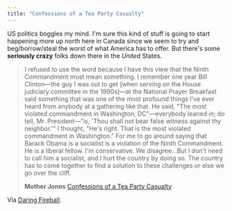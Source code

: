 ```yaml
---
title: "Confessions of a Tea Party Casualty"
---
```

<p>US politics boggles my mind.  I'm sure this kind of stuff is going to start happening more up north here in Canada since we seem to try and beg/borrow/steal the worst of what America has to offer.  But there's some <strong>seriously crazy</strong> folks down there in the <em>United</em> States.</p>
<blockquote><p>I refused to use the word because I have this view that the Ninth Commandment must mean something. I remember one year Bill Clinton—the guy I was out to get [when serving on the House judiciary committee in the 1990s]—at the National Prayer Breakfast said something that was one of the most profound things I've ever heard from anybody at a gathering like that. He said, "The most violated commandment in Washington, DC"—everybody leaned in; do tell, Mr. President—"is, 'Thou shall not bear false witness against thy neighbor.'" I thought, "He's right. That is the most violated commandment in Washington." For me to go around saying that Barack Obama is a socialist is a violation of the Ninth Commandment. He is a liberal fellow. I'm conservative. We disagree...But I don't need to call him a socialist, and I hurt the country by doing so. The country has to come together to find a solution to these challenges or else we go over the cliff.</p>
<p><strong>Mother Jones</strong> <a href="http://motherjones.com/politics/2010/08/bob-inglis-tea-party-casualty">Confessions of a Tea Party Casualty</a></p></blockquote>
<p>Via <a href="http://motherjones.com/politics/2010/08/bob-inglis-tea-party-casualty">Daring Fireball</a>.</p>
